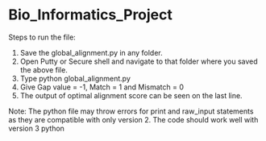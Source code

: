 # Bio_Informatics_Project

Steps to run the file:
1.	Save the global_alignment.py in any folder.
2.	Open Putty or Secure shell and navigate to that folder where you saved the above file.
3.	Type python global_alignment.py
4.	Give Gap value = -1, Match = 1 and Mismatch = 0
5.	The output of optimal alignment score can be seen on the last line.

Note: The python file may throw errors for print and raw_input statements as they are compatible with only version 2. The code should work well with version 3 python


